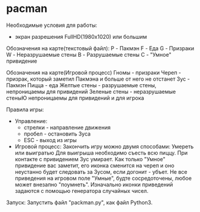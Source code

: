 # pacman

Необходимые условия для работы:
 - экран разрешения FullHD(1980x1020)  или большим
 
Обозначения на карте(текстовый файл):
 P - Пакмэн
 F - Еда
 G - Призраки
 W - Неразрушаемые стены
 B - Разрушаемые стены
 C - "Умное" привидение
 
Обозначения на карте(Игровой процесс)
 Гномы - призраки
 Череп - призрак, который заметил Пакмэна и больше от него не отстанет
 Зус - Пакмэн
 Пицца - еда
 Желтые стены - разрушаемые стены, непроницаемы для привидений
 Зеленые стены - неразрушаемые стеныЮ непроницаемы для привидений и для игрока


Правила игры:
 - Управление:
     - стрелки - направление движения
     - пробел - остановить Зуса
     - ESC - выход из игры
 - Игровой процесс:
       Закончить игру можно двумя способами: Умереть или выигратью
       Для выигрыша необходимо съесть всю пиццу.
       При контакте с привидением Зус умирает.
       Как только "Умное" привидение вас заметит, его иконка сменится на череп и оно неустанно будет 
     следовать за Зусом, если догонит - убъет. Не все приведения на игровом поле "Умные", будте 
     сосредоточены, любое может внезапно "поумнеть".
       Изначально иконки приведений задаются с помощью генератора случайных чисел.

Запуск: Запустить файл "packman.py", как файл Python3.
     
 
